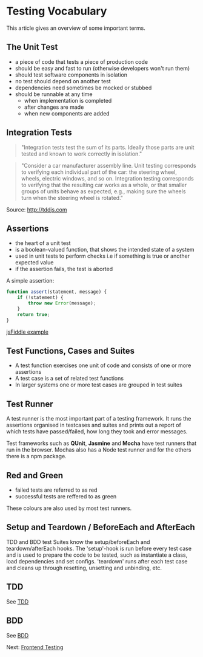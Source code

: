 # Testing Vocabulary
This article gives an overview of some important terms.

## The Unit Test
- a piece of code that tests a piece of production code
- should be easy and fast to run (otherwise developers won't run them)
- should test software components in isolation
- no test should depend on another test
- dependencies need sometimes be mocked or stubbed
- should be runnable at any time
	+ when implementation is completed
	+ after changes are made
	+ when new components are added

## Integration Tests
> "Integration tests test the sum of its parts. Ideally those parts are unit tested and known to work correctly in isolation."

> "Consider a car manufacturer assembly line. Unit testing corresponds to verifying each individual part of the car: the steering wheel, wheels, electric windows, and so on. Integration testing corresponds to verifying that the resulting car works as a whole, or that smaller groups of units behave as expected, e.g., making sure the wheels turn when the steering wheel is rotated."

Source: http://tddjs.com

## Assertions
- the heart of a unit test
- is a boolean-valued function, that shows the intended state of a system
- used in unit tests to perform checks i.e if something is true or another expected value
- if the assertion fails, the test is aborted

A simple assertion:

```javascript
function assert(statement, message) {
	if (!statement) {
		throw new Error(message);
	}
	return true;
}
```
[jsFiddle example](http://jsfiddle.net/tangibleJ/8apt9ag9/1/)

## Test Functions, Cases and Suites
- A test function exercises one unit of code and consists of one or more assertions
- A test case is a set of related test functions
- In larger systems one or more test cases are grouped in test suites

## Test Runner
A test runner is the most important part of a testing framework. It runs the assertions organised in testcases and suites and prints out a report of which tests have passed/failed, how long they took and error messages.

Test frameworks such as **QUnit**, **Jasmine** and **Mocha** have test runners that run in the browser. Mochas also has a Node test runner and for the others there is a npm package.

## Red and Green
- failed tests are referred to as red
- successful tests are reffered to as green

These colours are also used by most test runners.

## Setup and Teardown / BeforeEach and AfterEach
TDD and BDD test Suites know the setup/beforeEach and teardown/afterEach hooks. The 'setup'-hook is run before every test case and is used to prepare the code to be tested, such as instantiate a class, load dependencies and set configs. 'teardown' runs after each test case and cleans up through resetting, unsetting and unbinding, etc.

## TDD
See [TDD](./tdd.md)

## BDD
See [BDD](./bdd.md)

Next:
[Frontend Testing](frontend-testing.md)
